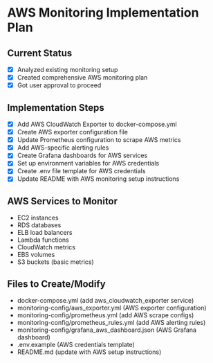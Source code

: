 # AWS Monitoring Implementation Plan

## Current Status
- [x] Analyzed existing monitoring setup
- [x] Created comprehensive AWS monitoring plan
- [x] Got user approval to proceed

## Implementation Steps
- [x] Add AWS CloudWatch Exporter to docker-compose.yml
- [x] Create AWS exporter configuration file
- [x] Update Prometheus configuration to scrape AWS metrics
- [x] Add AWS-specific alerting rules
- [x] Create Grafana dashboards for AWS services
- [x] Set up environment variables for AWS credentials
- [x] Create .env file template for AWS credentials
- [x] Update README with AWS monitoring setup instructions

## AWS Services to Monitor
- EC2 instances
- RDS databases
- ELB load balancers
- Lambda functions
- CloudWatch metrics
- EBS volumes
- S3 buckets (basic metrics)

## Files to Create/Modify
- docker-compose.yml (add aws_cloudwatch_exporter service)
- monitoring-config/aws_exporter.yml (AWS exporter configuration)
- monitoring-config/prometheus.yml (add AWS scrape configs)
- monitoring-config/prometheus_rules.yml (add AWS alerting rules)
- monitoring-config/grafana_aws_dashboard.json (AWS Grafana dashboard)
- .env.example (AWS credentials template)
- README.md (update with AWS setup instructions)
